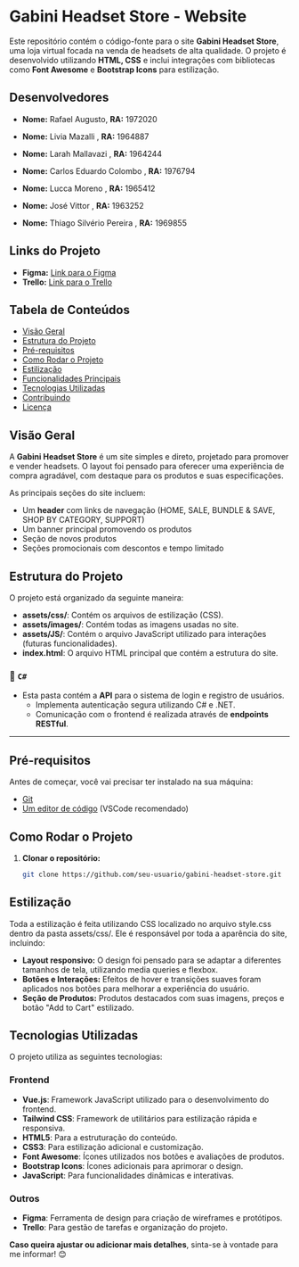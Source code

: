 # Gabini Headset Store - Website

Este repositório contém o código-fonte para o site **Gabini Headset Store**, uma loja virtual focada na venda de headsets de alta qualidade. O projeto é desenvolvido utilizando **HTML, CSS** e inclui integrações com bibliotecas como **Font Awesome** e **Bootstrap Icons** para estilização.


## Desenvolvedores
- **Nome:** Rafael Augusto,  **RA:** 1972020
  
- **Nome:** Livia Mazalli , **RA:** 1964887

- **Nome:** Larah Mallavazi , **RA:** 1964244 

- **Nome:** Carlos Eduardo Colombo , **RA:** 1976794 

- **Nome:** Lucca Moreno , **RA:** 1965412

- **Nome:** José Vittor , **RA:** 1963252

- **Nome:** Thiago Silvério Pereira , **RA:** 1969855 



## Links do Projeto
- **Figma:** [Link para o Figma](https://www.figma.com/design/xTp9eWbIrXcm8QLGv0T81f/EFICAZ?node-id=0-1&node-type=canvas&t=Ph3QvWY73qwdjsO7-0)
- **Trello:** [Link para o Trello](https://trello.com/b/0CYiBvrz/ctrl-c-ctrl-v)


## Tabela de Conteúdos

- [Visão Geral](#visão-geral)
- [Estrutura do Projeto](#estrutura-do-projeto)
- [Pré-requisitos](#pré-requisitos)
- [Como Rodar o Projeto](#como-rodar-o-projeto)
- [Estilização](#estilização)
- [Funcionalidades Principais](#funcionalidades-principais)
- [Tecnologias Utilizadas](#tecnologias-utilizadas)
- [Contribuindo](#contribuindo)
- [Licença](#licença)

## Visão Geral

A **Gabini Headset Store** é um site simples e direto, projetado para promover e vender headsets. O layout foi pensado para oferecer uma experiência de compra agradável, com destaque para os produtos e suas especificações.

As principais seções do site incluem:

- Um **header** com links de navegação (HOME, SALE, BUNDLE & SAVE, SHOP BY CATEGORY, SUPPORT)
- Um banner principal promovendo os produtos
- Seção de novos produtos
- Seções promocionais com descontos e tempo limitado

## Estrutura do Projeto

O projeto está organizado da seguinte maneira:


- **assets/css/**: Contém os arquivos de estilização (CSS).
- **assets/images/**: Contém todas as imagens usadas no site.
- **assets/JS/**: Contém o arquivo JavaScript utilizado para interações (futuras funcionalidades).
- **index.html**: O arquivo HTML principal que contém a estrutura do site.

### 📁 `C#`
- Esta pasta contém a **API** para o sistema de login e registro de usuários.
  - Implementa autenticação segura utilizando C# e .NET.
  - Comunicação com o frontend é realizada através de **endpoints RESTful**.

---

## Pré-requisitos

Antes de começar, você vai precisar ter instalado na sua máquina:

- [Git](https://git-scm.com)
- [Um editor de código](https://code.visualstudio.com/) (VSCode recomendado)

## Como Rodar o Projeto

1. **Clonar o repositório:**
   ```bash
   git clone https://github.com/seu-usuario/gabini-headset-store.git

## Estilização
Toda a estilização é feita utilizando CSS localizado no arquivo style.css dentro da pasta assets/css/. Ele é responsável por toda a aparência do site, incluindo:

- **Layout responsivo:** O design foi pensado para se adaptar a diferentes tamanhos de tela, utilizando media queries e flexbox.
- **Botões e Interações:** Efeitos de hover e transições suaves foram aplicados nos botões para melhorar a experiência do usuário.
- **Seção de Produtos:** Produtos destacados com suas imagens, preços e botão "Add to Cart" estilizado.

## Tecnologias Utilizadas
O projeto utiliza as seguintes tecnologias:

### Frontend
- **Vue.js**: Framework JavaScript utilizado para o desenvolvimento do frontend.
- **Tailwind CSS**: Framework de utilitários para estilização rápida e responsiva.
- **HTML5**: Para a estruturação do conteúdo.
- **CSS3**: Para estilização adicional e customização.
- **Font Awesome**: Ícones utilizados nos botões e avaliações de produtos.
- **Bootstrap Icons**: Ícones adicionais para aprimorar o design.
- **JavaScript**: Para funcionalidades dinâmicas e interativas.


### Outros
- **Figma**: Ferramenta de design para criação de wireframes e protótipos.
- **Trello**: Para gestão de tarefas e organização do projeto.



**Caso queira ajustar ou adicionar mais detalhes**, sinta-se à vontade para me informar! 😊
